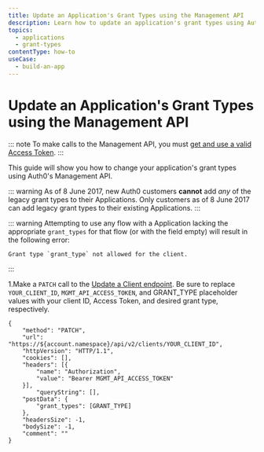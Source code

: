 ```yaml
---
title: Update an Application's Grant Types using the Management API
description: Learn how to update an application's grant types using Auth0's Management API.
topics:
  - applications
  - grant-types
contentType: how-to
useCase:
  - build-an-app
---
```

# Update an Application's Grant Types using the Management API

::: note
To make calls to the Management API, you must [get and use a valid Access Token](/api/management/v2/tokens).
:::

This guide will show you how to change your application's grant types using Auth0's Management API.

::: warning
As of 8 June 2017, new Auth0 customers **cannot** add *any* of the legacy grant types to their Applications. Only customers as of 8 June 2017 can add legacy grant types to their existing Applications.
:::

::: warning
Attempting to use any flow with a Application lacking the appropriate `grant_types` for that flow (or with the field empty) will result in the following error:

```text
Grant type `grant_type` not allowed for the client.
```
:::

1.Make a `PATCH` call to the [Update a Client endpoint](/api/management/v2#!/Clients/patch_clients_by_id). Be sure to replace `YOUR_CLIENT_ID`, `MGMT_API_ACCESS_TOKEN`, and GRANT_TYPE placeholder values with your client ID, Access Token, and desired grant type, respectively.


```har
{
	"method": "PATCH",
	"url": "https://${account.namespace}/api/v2/clients/YOUR_CLIENT_ID",
	"httpVersion": "HTTP/1.1",
	"cookies": [],
	"headers": [{
		"name": "Authorization",
		"value": "Bearer MGMT_API_ACCESS_TOKEN"
	}],
		"queryString": [],
	"postData": {
		"grant_types": [GRANT_TYPE]
	},
	"headersSize": -1,
	"bodySize": -1,
	"comment": ""
}
```

